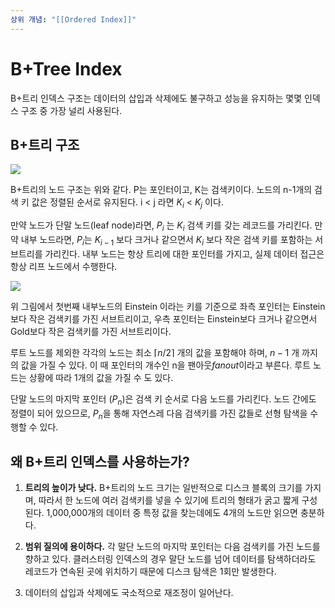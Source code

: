 ```yaml
---
상위 개념: "[[Ordered Index]]"
---
```

# B+Tree Index
B+트리 인덱스 구조는 데이터의 삽입과 삭제에도 불구하고 성능을 유지하는 몇몇 인덱스 구조 중 가장 널리 사용된다. 

## B+트리 구조
![](https://i.imgur.com/iZF5j8l.png)

B+트리의 노드 구조는 위와 같다. P는 포인터이고, K는 검색키이다. 노드의 n-1개의 검색 키 값은 정렬된 순서로 유지된다. i  < j 라면 $K_i$ < $K_j$ 이다.

만약 노드가 단말 노드(leaf node)라면, $P_i$ 는 $K_i$ 검색 키를 갖는 레코드를 가리킨다. 만약 내부 노드라면, $P_i$는 $K_{i-1}$ 보다 크거나 같으면서 $K_i$ 보다 작은 검색 키를 포함하는 서브트리를 가리킨다. 내부 노드는 항상 트리에 대한 포인터를 가지고, 실제 데이터 접근은 항상 리프 노드에서 수행한다.

![](https://i.imgur.com/EDa2fG4.png)

위 그림에서 첫번째 내부노드의 Einstein 이라는 키를 기준으로 좌측 포인터는 Einstein보다 작은 검색키를 가진 서브트리이고, 우측 포인터는 Einstein보다 크거나 같으면서 Gold보다 작은 검색키를 가진 서브트리이다.

루트 노드를 제외한 각각의 노드는 최소 $\lceil n / 2 \rceil$  개의 값을 포함해야 하며, $n-1$ 개 까지의 값을 가질 수 있다. 이 때 포인터의 개수인 n을 팬아웃*fanout*이라고 부른다. 루트 노드는 상황에 따라 1개의 값을 가질 수 도 있다.

단말 노드의 마지막 포인터 ($P_n$)은 검색 키 순서로 다음 노드를 가리킨다. 노드 간에도 정렬이 되어 있으므로, $P_n$을 통해 자연스레 다음 검색키를 가진 값들로 선형 탐색을 수행할 수 있다.

## 왜 B+트리 인덱스를 사용하는가?
1. **트리의 높이가 낮다.**
B+트리의 노드 크기는 일반적으로 디스크 블록의 크기를 가지며, 따라서 한 노드에 여러 검색키를 넣을 수 있기에 트리의 형태가 굵고 짧게 구성된다. 1,000,000개의 데이터 중 특정 값을 찾는데에도 4개의 노드만 읽으면 충분하다.

2. **범위 질의에 용이하다.**
각 말단 노드의 마지막 포인터는 다음 검색키를 가진 노드를 향하고 있다. 클러스터링 인덱스의 경우 말단 노드를 넘어 데이터를 탐색하더라도 레코드가 연속된 곳에 위치하기 때문에 디스크 탐색은 1회만 발생한다. 

3. 데이터의 삽입과 삭제에도 국소적으로 재조정이 일어난다.

